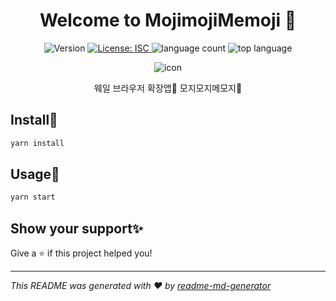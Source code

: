 <h1 align="center">Welcome to MojimojiMemoji 👋</h1>
<p align="center">
  <img alt="Version" src="https://img.shields.io/badge/version-1.0.0-blue.svg?cacheSeconds=2592000" />
  <a href="#" target="_blank">
    <img alt="License: ISC" src="https://img.shields.io/badge/License-ISC-yellow.svg" />
  </a>
  <img alt="language count" src="https://img.shields.io/github/languages/count/sewonkimm/MojimojiMemoji" />
  <img alt="top language" src="https://img.shields.io/github/languages/top/sewonkimm/MojimojiMemoji" />
</p>
<p align="center">
    <img alt="icon" src="https://user-images.githubusercontent.com/30452963/79701905-c56e2480-82db-11ea-8272-0689437f6045.png" />
</p>
<p align="center">
    웨일 브라우저 확장앱🐋 모지모지메모지📝
</p>

## Install🔮

```sh
yarn install
```

## Usage🥁

```sh
yarn start
```

## Show your support✨

Give a ⭐️ if this project helped you!

---

_This README was generated with ❤️ by [readme-md-generator](https://github.com/kefranabg/readme-md-generator)_
